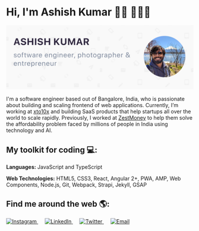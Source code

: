 # Hi, I'm Ashish Kumar 👋🏻 👨🏻‍💻 

<img src="https://raw.githubusercontent.com/ashishk14/ashish/master/github-header-bg.png" alt="Ashish K Banner">

I'm a software engineer based out of Bangalore, India, who is passionate about building and scaling frontend of web applications. Currently, I’m working at <a href="https://www.xto10x.com/">xto10x</a> and building SaaS products that help startups all over the world to scale rapidly. Previously, I worked at <a href="https://zestmoney.in/">ZestMoney</a> to help them solve the affordability problem faced by millions of people in India using technology and AI. 

## My toolkit for coding 💻:
<b>Languages:</b> JavaScript and TypeScript

<b>Web Technologies:</b> HTML5, CSS3, React, Angular 2+, PWA, AMP, Web Components, Node.js, Git, Webpack, Strapi, Jekyll, GSAP

## Find me around the web 🌎:
<p>
  <a target="_blank" href="https://www.instagram.com/ashishk14/">
    <img alt="Instagram" src="https://img.shields.io/badge/Instagram-black?style=social&logo=instagram" />
  </a> 
  <a target="_blank" href="https://www.linkedin.com/in/imashish/">
    <img alt="LinkedIn" src="https://img.shields.io/badge/LinkedIn-black?style=social&logo=linkedin" />
  </a> 
  <a target="_blank" href="https://twitter.com/ImAshish14">
    <img alt="Twitter" src="https://img.shields.io/badge/Twitter-black?style=social&logo=twitter" />
  </a> 
  <a target="_blank" href="mailto:ashishk1409@gmail.com">
    <img alt="Email" src="https://img.shields.io/badge/Email-black?style=social&logo=gmail" />
  </a>
</p>
